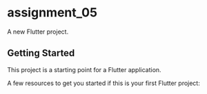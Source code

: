 # assignment_05

A new Flutter project.

## Getting Started

This project is a starting point for a Flutter application.

A few resources to get you started if this is your first Flutter project:


